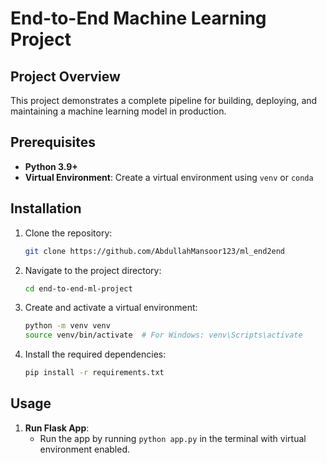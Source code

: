 # End-to-End Machine Learning Project

## Project Overview
This project demonstrates a complete pipeline for building, deploying, and maintaining a machine learning model in production.


## Prerequisites
- **Python 3.9+**
- **Virtual Environment**: Create a virtual environment using `venv` or `conda`


## Installation
1. Clone the repository:
    ```bash
    git clone https://github.com/AbdullahMansoor123/ml_end2end
    ```
2. Navigate to the project directory:
    ```bash
    cd end-to-end-ml-project
    ```
3. Create and activate a virtual environment:
    ```bash
    python -m venv venv
    source venv/bin/activate  # For Windows: venv\Scripts\activate
    ```
4. Install the required dependencies:
    ```bash
    pip install -r requirements.txt
    ```

## Usage
1. **Run Flask App**: 
    - Run the app by running `python app.py` in the terminal with virtual environment enabled.
